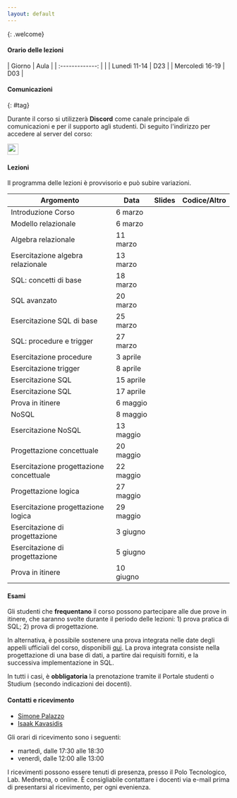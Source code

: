 ```yaml
---
layout: default
---
```

{: .welcome} 

#### Orario delle lezioni

| Giorno          | Aula  |
| :-------------: |       |
| Lunedì 11-14    |  D23  | 
| Mercoledì 16-19 |  D03  | 

#### Comunicazioni
{: #tag}

Durante il corso si utilizzerà **Discord** come canale principale di comunicazioni e per il supporto agli studenti.
Di seguito l'indirizzo per accedere al server del corso:

<img src='imgs/discord.png' height='25'>

#### Lezioni

Il programma delle lezioni è provvisorio e può subire variazioni.

| Argomento                                 | Data             | Slides                          | Codice/Altro      |
|-------------------------------------------|------------------|-------------------------------  |-------------|
| Introduzione Corso                        | 6 marzo |
| Modello relazionale                       | 6 marzo | 
| Algebra relazionale                       | 11 marzo | 
| Esercitazione algebra relazionale         | 13 marzo |    
| SQL: concetti di base                     | 18 marzo | 
| SQL avanzato                              | 20 marzo | 
| Esercitazione SQL di base                 | 25 marzo | 
| SQL: procedure e trigger                  | 27 marzo | 
| Esercitazione procedure                   | 3 aprile | 
| Esercitazione trigger                     | 8 aprile | 
| Esercitazione SQL                         | 15 aprile | 
| Esercitazione SQL                         | 17 aprile | 
| Prova in itinere                          | 6 maggio | 
| NoSQL                                     | 8 maggio | 
| Esercitazione NoSQL                       | 13 maggio | 
| Progettazione concettuale                 | 20 maggio | 
| Esercitazione progettazione concettuale   | 22 maggio | 
| Progettazione logica                      | 27 maggio | 
| Esercitazione progettazione logica        | 29 maggio | 
| Esercitazione di progettazione            | 3 giugno | 
| Esercitazione di progettazione            | 5 giugno | 
| Prova in itinere                          | 10 giugno | 

#### Esami

Gli studenti che **frequentano** il corso possono partecipare alle due prove in itinere, che saranno svolte durante il periodo delle lezioni: 1) prova pratica di SQL; 2) prova di progettazione.

In alternativa, è possibile sostenere una prova integrata nelle date degli appelli ufficiali del corso, disponibili [qui](https://www.dieei.unict.it/sites/default/files/files/CalendarioEsami_L8INF_2023-2024_v2.pdf).
La prova integrata consiste nella progettazione di una base di dati, a partire dai requisiti forniti, e la successiva implementazione in SQL.

In tutti i casi, è **obbligatoria** la prenotazione tramite il Portale studenti o Studium (secondo indicazioni dei docenti).

#### Contatti e ricevimento

- [Simone Palazzo](mailto:simone.palazzo@unict.it)
- [Isaak Kavasidis](mailto:kavasidis@dieei.unict.it)

Gli orari di ricevimento sono i seguenti:
- martedì, dalle 17:30 alle 18:30
- venerdì, dalle 12:00 alle 13:00

I ricevimenti possono essere tenuti di presenza, presso il Polo Tecnologico, Lab. Mednetna, o online.
È consigliabile contattare i docenti via e-mail prima di presentarsi al ricevimento, per ogni evenienza.
